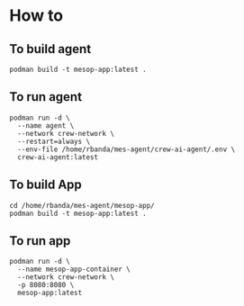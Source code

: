 # How to 

## To build agent 

```
podman build -t mesop-app:latest .

```
## To run agent

```
podman run -d \
  --name agent \
  --network crew-network \
  --restart=always \
  --env-file /home/rbanda/mes-agent/crew-ai-agent/.env \
  crew-ai-agent:latest
```

## To build App 
```
cd /home/rbanda/mes-agent/mesop-app/
podman build -t mesop-app:latest .
```
## To run app 

```
podman run -d \
  --name mesop-app-container \
  --network crew-network \
  -p 8080:8080 \
  mesop-app:latest

```
